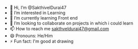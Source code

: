 - 👋 Hi, I’m @SakthivelDurai47
- 👀 I’m interested in Learning 
- 🌱 I’m currently learning Front end
- 💞️ I’m looking to collaborate on projects in which i could learn
- 📫 How to reach me sakthveldurai47@gmail.com
- 😄 Pronouns: He/Him
- ⚡ Fun fact: I'm good at drawing

<!---
SakthivelDurai47/SakthivelDurai47 is a ✨ special ✨ repository because its `README.md` (this file) appears on your GitHub profile.
You can click the Preview link to take a look at your changes.
--->

